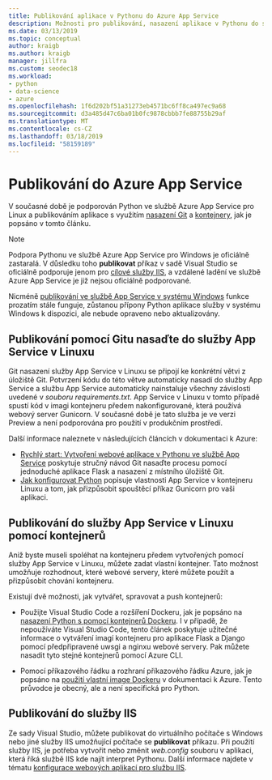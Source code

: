 ```yaml
---
title: Publikování aplikace v Pythonu do Azure App Service
description: Možnosti pro publikování, nasazení aplikace v Pythonu do služby Azure App Service, včetně úložiště Git a kontejnery Linuxu a nasazení do služby IIS.
ms.date: 03/13/2019
ms.topic: conceptual
author: kraigb
ms.author: kraigb
manager: jillfra
ms.custom: seodec18
ms.workload:
- python
- data-science
- azure
ms.openlocfilehash: 1f6d202bf51a31273eb4571bc6ff8ca497ec9a68
ms.sourcegitcommit: d3a485d47c6ba01b0fc9878cbbb7fe88755b29af
ms.translationtype: MT
ms.contentlocale: cs-CZ
ms.lasthandoff: 03/18/2019
ms.locfileid: "58159189"
---
```

# <a name="publish-to-azure-app-service"></a>Publikování do Azure App Service

V současné době je podporován Python ve službě Azure App Service pro Linux a publikováním aplikace s využitím [nasazení Git](#publish-to-app-service-on-linux-using-git-deploy) a [kontejnery](#publish-to-app-service-on-linux-using-containers), jak je popsáno v tomto článku.

> [!Note]
> Podpora Pythonu ve službě Azure App Service pro Windows je oficiálně zastaralá. V důsledku toho **publikovat** příkaz v sadě Visual Studio se oficiálně podporuje jenom pro [cílové služby IIS](#publish-to-iis), a vzdálené ladění ve službě Azure App Service je již nejsou oficiálně podporované.
>
> Nicméně [publikování ve službě App Service v systému Windows](publish-to-app-service-windows.md) funkce prozatím stále funguje, zůstanou přípony Python aplikace služby v systému Windows k dispozici, ale nebude opraveno nebo aktualizovány.

## <a name="publish-to-app-service-on-linux-using-git-deploy"></a>Publikování pomocí Gitu nasaďte do služby App Service v Linuxu

Git nasazení služby App Service v Linuxu se připojí ke konkrétní větvi z úložiště Git. Potvrzení kódu do této větve automaticky nasadí do služby App Service a službu App Service automaticky nainstaluje všechny závislosti uvedené v *souboru requirements.txt*. App Service v Linuxu v tomto případě spustí kód v imagi kontejneru předem nakonfigurované, která používá webový server Gunicorn. V současné době je tato služba je ve verzi Preview a není podporována pro použití v produkčním prostředí.

Další informace naleznete v následujících článcích v dokumentaci k Azure:

- [Rychlý start: Vytvoření webové aplikace v Pythonu ve službě App Service](/azure/app-service/containers/quickstart-python?toc=%2Fpython%2Fazure%2FTOC.json) poskytuje stručný návod Git nasaďte procesu pomocí jednoduché aplikace Flask a nasazení z místního úložiště Git.
- [Jak konfigurovat Python](/azure/app-service/containers/how-to-configure-python) popisuje vlastnosti App Service v kontejneru Linuxu a tom, jak přizpůsobit spouštěcí příkaz Gunicorn pro vaši aplikaci.

## <a name="publish-to-app-service-on-linux-using-containers"></a>Publikování do služby App Service v Linuxu pomocí kontejnerů

Aniž byste museli spoléhat na kontejneru předem vytvořených pomocí služby App Service v Linuxu, můžete zadat vlastní kontejner. Tato možnost umožňuje rozhodnout, které webové servery, které můžete použít a přizpůsobit chování kontejneru.

Existují dvě možnosti, jak vytvářet, spravovat a push kontejnerů:

- Použijte Visual Studio Code a rozšíření Dockeru, jak je popsáno na [nasazení Python s pomocí kontejnerů Dockeru](https://code.visualstudio.com/docs/python/tutorial-deploy-containers). I v případě, že nepoužíváte Visual Studio Code, tento článek poskytuje užitečné informace o vytváření imagí kontejneru pro aplikace Flask a Django pomocí předpřipravené uwsgi a nginxu webové servery. Pak můžete nasadit tyto stejné kontejnerů pomocí Azure CLI.

- Pomocí příkazového řádku a rozhraní příkazového řádku Azure, jak je popsáno na [použití vlastní image Dockeru](/azure/app-service/containers/tutorial-custom-docker-image) v dokumentaci k Azure. Tento průvodce je obecný, ale a není specifická pro Python.

## <a name="publish-to-iis"></a>Publikování do služby IIS

Ze sady Visual Studio, můžete publikovat do virtuálního počítače s Windows nebo jiné služby IIS umožňující počítače se **publikovat** příkazu. Při použití služby IIS, je potřeba vytvořit nebo změnit *web.config* souboru v aplikaci, která říká službě IIS kde najít interpret Pythonu. Další informace najdete v tématu [konfigurace webových aplikací pro službu IIS](configure-web-apps-for-iis-windows.md).
